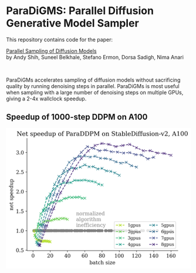 # ParaDiGMS: Parallel Diffusion Generative Model Sampler

This repository contains code for the paper:

[Parallel Sampling of Diffusion Models](https://arxiv.org/abs/2305.16317) \
by Andy Shih, Suneel Belkhale, Stefano Ermon, Dorsa Sadigh, Nima Anari

<br>

ParaDiGMs accelerates sampling of diffusion models without sacrificing quality by running denoising steps in parallel. ParaDiGMs is most useful when sampling with a large number of denoising steps on multiple GPUs, giving a 2-4x wallclock speedup.

## Speedup of 1000-step DDPM on A100
![](imgs/paraddpm.png)




